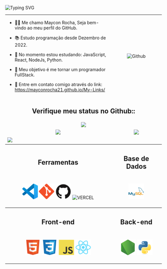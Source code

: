 ![Typing SVG](https://readme-typing-svg.herokuapp.com/?color=00AEFF&size=52&center=true&vCenter=true&height=100&width=1000&lines=Hello+Devs!👋;)

<table>
  <tr>
    <td> 

-  👋🏾 Me chamo Maycon Rocha, Seja bem-vindo ao meu perfil do GitHub.
-  📚 Estudo programação desde Dezembro de 2022.
-  📖 No momento estou estudando: JavaScript, React, NodeJs, Python.
-  🚀 Meu objetivo é me tornar um programador FullStack.
-  🔎 Entre em contato comigo através do link: https://mayconrocha21.github.io/My-Links/

 
    </td>
    <td align="center">
      <img width="200%" alt="Github" src="https://raw.githubusercontent.com/MicaelliMedeiros/micaellimedeiros/master/image/computer-illustration.png" alt="ilustração de um computador" />
    </td>
  </tr>
   <tr align='center'>
    <td colspan='2'><h2>Verifique meu status no Github::</h2></td>
  </tr>
  
  <tr>
    
  </tr>
  
  <tr>
    
  </tr>
  
  <tr align='center'>
    <td colspan='2'>
       <img width="35%" src="https://github-readme-stats.vercel.app/api/top-langs/?username=MayconRocha21&layout=compact&hide_border=true&langs_count=7&theme=algolia"/>
    </td>
  </tr>
  
  <tr></tr>
  
  <tr align='center'>
    <td>
      <img height="100%" src="https://github-readme-stats-sigma-five.vercel.app/api?username=MayconRocha21&show_icons=true&include_all_commits=true&count_private=true&hide_border=true&theme=algolia" />
    </td>
    <td>
      <img height="100%" src="https://github-readme-streak-stats.herokuapp.com?user=MayconRocha21&theme=algolia&hide_border=true" />
    </td>
  </tr>
  
  <tr></tr>
  
  <tr>
    <td colspan='2'>
      <img src="https://github-readme-activity-graph.vercel.app/graph?username=MayconRocha21&theme=react-dark&hide_border=true" />
    </td>
  </tr>
  
  <tr align='center'>
    <th>
      <h2>Ferramentas</h2>
    </th>
 <th>
      <h2>Base de Dados</h2>
    </th>
  </tr>
 <tr align='center' height='100px'>
    <td>
      <img alt="VSCODE" height="50" width="50" src="https://raw.githubusercontent.com/devicons/devicon/master/icons/vscode/vscode-original.svg"> 
      <img alt="GIT" height="50" width="50" src="https://raw.githubusercontent.com/devicons/devicon/master/icons/git/git-original.svg">
      <img alt="GITHUB" height="50" width="50" src="https://raw.githubusercontent.com/devicons/devicon/master/icons/github/github-original.svg">
      <img alt="VERCEL" height="50" width="50" src="https://flow-public.nimbuspop.com/flow-apps/vercel.png">
    </td>
    <td>
      <img alt="MYSQL" height="50" width="50" src="https://raw.githubusercontent.com/devicons/devicon/master/icons/mysql/mysql-original-wordmark.svg">   
    </td>
  </tr>
  
  <tr align='center'>
    <th>
      <h2>Front-end</h2>
    </th>
    <th>
      <h2>Back-end</h2>
    </th>
  </tr>
   <tr align='center' height='100px'>
    <td width='600px'>
       <img alt="HTML" height="50" width="50" src="https://raw.githubusercontent.com/devicons/devicon/master/icons/html5/html5-original.svg">
       <img alt="CSS" height="50" width="50" src="https://raw.githubusercontent.com/devicons/devicon/master/icons/css3/css3-original.svg">
       <img alt="JS" height="50" width="50" src="https://raw.githubusercontent.com/devicons/devicon/master/icons/javascript/javascript-original.svg">
      <img alt="REACTJS" height="50" width="50" src="https://raw.githubusercontent.com/devicons/devicon/master/icons/react/react-original.svg">
    <!--  <img alt="TYPESCRIPT" height="50" width="50" src="https://raw.githubusercontent.com/devicons/devicon/master/icons/typescript/typescript-original.svg"> -->  
    <!--  <img alt="SASS" height="50" width="50" src="https://raw.githubusercontent.com/devicons/devicon/master/icons/sass/sass-original.svg"> -->
    <!--  <img alt="BOOTSTRAP" height="50" width="50" src="https://raw.githubusercontent.com/devicons/devicon/master/icons/bootstrap/bootstrap-plain.svg"> -->
    </td>
    <td width='600px'>
      <img alt="NODEJS" height="50" width="50" src="https://raw.githubusercontent.com/devicons/devicon/master/icons/nodejs/nodejs-original.svg">
      <img alt="PYTHON" height="50" width="50" src="https://raw.githubusercontent.com/devicons/devicon/master/icons/python/python-original.svg">
    </td>
  </tr>
  </tr>

  </table>
